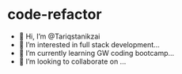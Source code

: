# code-refactor
- 👋 Hi, I’m @Tariqstanikzai
- 👀 I’m interested in full stack development...
- 🌱 I’m currently learning GW coding bootcamp...
- 💞️ I’m looking to collaborate on ...

